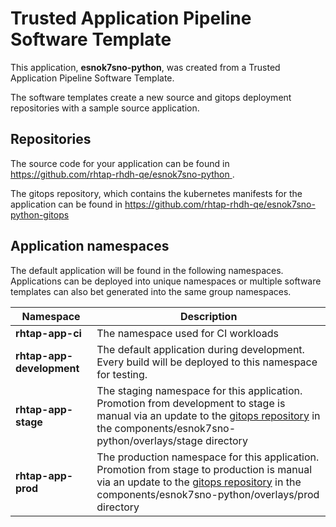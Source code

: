 # Trusted Application Pipeline Software Template

This application, **esnok7sno-python**, was created from a Trusted Application Pipeline Software Template.

The software templates create a new source and gitops deployment repositories with a sample source application. 

## Repositories

The source code for your application can be found in [https://github.com/rhtap-rhdh-qe/esnok7sno-python ](https://github.com/rhtap-rhdh-qe/esnok7sno-python ).
 
The gitops repository, which contains the kubernetes manifests for the application can be found in 
[https://github.com/rhtap-rhdh-qe/esnok7sno-python-gitops ](https://github.com/rhtap-rhdh-qe/esnok7sno-python-gitops ) 

## Application namespaces 

The default application will be found in the following namespaces. Applications can be deployed into unique namespaces or multiple software templates can also bet generated into the same group namespaces.  

|  Namespace   |  Description   |  
| -------- | -------- |
| **rhtap-app-ci** | The namespace used for CI workloads |
| **rhtap-app-development** | The default application during development. Every build will be deployed to this namespace for testing. |
| **rhtap-app-stage** | The staging namespace for this application. Promotion from development to stage is manual via an update to the [gitops repository](https://github.com/rhtap-rhdh-qe/esnok7sno-python-gitops ) in the components/esnok7sno-python/overlays/stage directory |
| **rhtap-app-prod** | The production namespace for this application. Promotion from stage to production is manual via an update to the [gitops repository](https://github.com/rhtap-rhdh-qe/esnok7sno-python-gitops ) in the components/esnok7sno-python/overlays/prod directory |